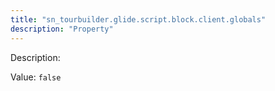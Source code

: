 ```yaml
---
title: "sn_tourbuilder.glide.script.block.client.globals"
description: "Property"
---
```


Description: 

Value: `false`